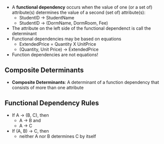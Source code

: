 - A **functional dependency** occurs when the value of one (or a set of) attribute(s) determines the value of a second (set of) attribute(s):
	- StudentID -> StudentName
	- StudentID -> (DormName, DormRoom, Fee)
- The attribute on the left side of the functional dependenct is call the determinant
- Functional dependencies may be based on equations
	- ExtendedPrice = Quantity X UnitPrice
	- (Quantity, Unit Price) -> ExtendedPrice
- Function dependencies are not equations!
## Composite Determinants
- **Composite Determinants**: A determinant of a function dependency that consists of more than one attribute
## Functional Dependency Rules
- If A -> (B, C), then
	- A -> B and
	- A -> C
- If (A, B) -> C, then
	- neither A nor B determines C by itself
